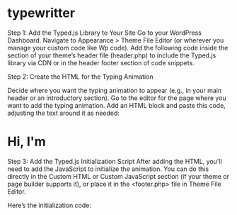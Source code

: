 # typewritter
Step 1: Add the Typed.js Library to Your Site
Go to your WordPress Dashboard.
Navigate to Appearance > Theme File Editor (or wherever you manage your custom code like Wp code).
Add the following code inside the <head> section of your theme’s header file (header.php) to include the Typed.js library via CDN or in the header footer section of code snippets.

<script src="https://cdn.jsdelivr.net/npm/typed.js@2.0.12"></script>

Step 2: Create the HTML for the Typing Animation

Decide where you want the typing animation to appear (e.g., in your main header or an introductory section).
Go to the editor for the page where you want to add the typing animation.
Add an HTML block and paste this code, adjusting the text around it as needed:

<h1>Hi, I'm <span id="typed"></span></h1>

Step 3: Add the Typed.js Initialization Script
After adding the HTML, you’ll need to add the JavaScript to initialize the animation. You can do this directly in the Custom HTML or Custom JavaScript section (if your theme or page builder supports it), or place it in the <footer.php> file in Theme File Editor.

Here’s the initialization code:

<script>
  var options = {
    strings: ["a WordPress Developer", "a Web Designer", "a Content Creator"],
    typeSpeed: 50,      // Speed at which each letter appears
    backSpeed: 30,      // Speed at which each letter is erased
    backDelay: 2000,    // Pause before typing again
    loop: true          // Repeat animation
  };

  var typed = new Typed("#typed", options);
</script>

